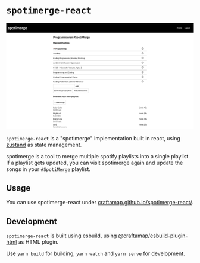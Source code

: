 # `spotimerge-react`

![Screenshot showing the playlist ui of spotimerge react](.github/screenshot.png)

`spotimerge-react` is a "spotimerge" implementation built in react, using 
[zustand](https://github.com/pmndrs/zustand) as state management.

spotimerge is a tool to merge multiple spotify playlists into a single 
playlist. If a playlist gets updated, you can visit spotimerge again and update
the songs in your `#SpotiMerge` playlist.

## Usage

You can use spotimerge-react under
[craftamap.github.io/spotimerge-react/](https://craftamap.github.io/spotimerge-react/).

## Development

`spotimerge-react` is built using [esbuild](https://github.com/evanw/esbuild),
using [@craftamap/esbuild-plugin-html](https://www.npmjs.com/package/@craftamap/esbuild-plugin-html)
as HTML plugin.

Use `yarn build` for building, `yarn watch` and `yarn serve` for development.

